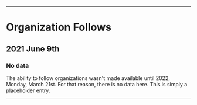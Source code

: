 
***

# Organization Follows

## 2021 June 9th

### No data

The ability to follow organizations wasn't made available until 2022, Monday, March 21st. For that reason, there is no data here. This is simply a placeholder entry.

***
